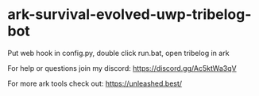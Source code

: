 # ark-survival-evolved-uwp-tribelog-bot
Put web hook in config.py, double click run.bat, open tribelog in ark

For help or questions join my discord: https://discord.gg/Ac5ktWa3qV

For more ark tools check out: https://unleashed.best/

